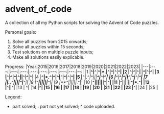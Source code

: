 # advent_of_code
A collection of all my Python scripts for solving the Advent of Code puzzles.

Personal goals:
1) Solve all puzzles from 2015 onwards;
2) Solve all puzzles within 15 seconds;
3) Test solutions on multiple puzzle inputs;
4) Make all solutions easily explicable.

Progress:
|Year|2015|2016|2017|2018|2019|2020|2021|2022|2023|
|---|:---:|:---:|:---:|:---:|:---:|:---:|:---:|---:|--:|
|1  |**^|**^|**^|*.|**^|**^|**^|**^|
|2  |**^|**^|**^|||**^|**^|**^|
|3  |**^|**^|^|^||**^|**^|**^|
|4  |**^|*.^|^|^|**^|**^|**^|**^|
|5  |**^|*.^|^|||**^|**^|**^|
|6  |**^|**^|^||**^|**^|**^|**^|
|7  ||..^||||^|**^||
|8  |**^||||||**^||
|9  |**^||||||*.^||
|10 |**^||||||**^|**^|
|11 |**^||||||**^|*.^|
|12 |**^||^|
|13 |   ^|
|14 |**^|
|15 |
|16 |
|17 |
|18 |
|19 |
|20 |
|21 |
|22 |
|23 |**^|
|24 |
|25 |

Legend:
* part solved;
. part not yet solved;
^ code uploaded.
